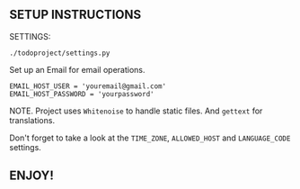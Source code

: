 ## SETUP INSTRUCTIONS

SETTINGS:

`./todoproject/settings.py`

Set up an Email for email operations.

    EMAIL_HOST_USER = 'youremail@gmail.com'
    EMAIL_HOST_PASSWORD = 'yourpassword'

NOTE. Project uses `Whitenoise` to handle static files. And `gettext` for translations.

Don't forget to take a look at the `TIME_ZONE`, `ALLOWED_HOST` and `LANGUAGE_CODE` settings.

## ENJOY!